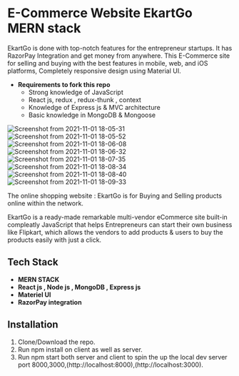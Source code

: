 
# E-Commerce Website EkartGo MERN stack 

EkartGo is done with top-notch features for the entrepreneur startups. It has RazorPay Integration and get money from anywhere. This E-Commerce site for selling and buying with the best features in mobile, web, and iOS platforms, Completely responsive design using Material UI.

- **Requirements to fork this repo**
   - Strong knowledge of JavaScript
   - React js, redux , redux-thunk , context
   - Knowledge of Express js & MVC architecture
   - Basic knowledge in MongoDB & Mongoose
   
![Screenshot from 2021-11-01 18-05-31](file:///C:/Users/Sudhanshu%20Singh/Pictures/Screenshots/Screenshot%202024-11-24%20011013.png)
![Screenshot from 2021-11-01 18-05-52](file:///C:/Users/Sudhanshu%20Singh/Pictures/Screenshots/Screenshot%202024-11-24%20013002.png)
![Screenshot from 2021-11-01 18-06-08](https://user-images.githubusercontent.com/91063960/139678489-03130e57-7e0b-4bb0-96f6-f4ec85b8efbe.png)
![Screenshot from 2021-11-01 18-06-32](https://user-images.githubusercontent.com/91063960/139678548-e58c550e-51c5-4695-a0c3-d6563737548a.png)
![Screenshot from 2021-11-01 18-07-35](https://user-images.githubusercontent.com/91063960/139678663-177aedd5-e622-4441-871b-e0af7be1e363.png)
![Screenshot from 2021-11-01 18-08-34](https://user-images.githubusercontent.com/91063960/139678729-432bb265-9d98-4a2d-8c27-d66eb2f09b26.png)
![Screenshot from 2021-11-01 18-08-40](https://user-images.githubusercontent.com/91063960/139678735-0ac4e3e8-591d-4652-8965-22c830fa94db.png)
![Screenshot from 2021-11-01 18-09-33](https://user-images.githubusercontent.com/91063960/139678737-8d069f75-9d7f-44ff-8e37-4be34ebc95cd.png)



  
The online shopping website : EkartGo is for Buying and Selling products online within the network.

EkartGo is a ready-made remarkable multi-vendor eCommerce site built-in compleatly JavaScript that helps Entrepreneurs can start their own business like Flipkart, which allows the vendors to add products & users to buy the products easily with just a click.
## Tech Stack

  - **MERN STACK** 
  - **React js , Node js , MongoDB , Express js** 
  - **Materiel UI**
  - **RazorPay integration**  



  
## Installation

  1. Clone/Download the repo.
  2. Run npm install on client as well as server.
  3. Run npm start both server and  client  to spin the up the local dev server port 8000,3000,(http://localhost:8000),(http://localhost:3000).
